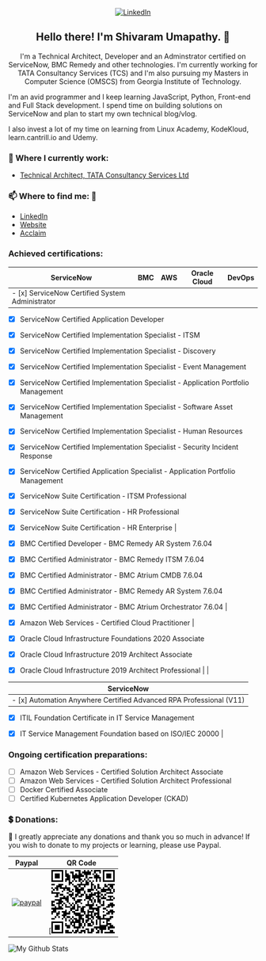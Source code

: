 <p align="center">
	<a href="https://www.linkedin.com/in/shivaramumapathy"><img src="https://img.shields.io/badge/LinkedIn--_.svg?style=social&logo=linkedin" alt="LinkedIn"></a>
</p>

<h2 align="center">Hello there! I'm Shivaram Umapathy. 👋 </h2>
<p align="center">I'm a Technical Architect, Developer and an Adminstrator certified on ServiceNow, BMC Remedy and other technologies.
I'm currently working for TATA Consultancy Services (TCS) and I'm also pursuing my Masters in Computer Science (OMSCS) from Georgia Institute of Technology.

I'm an avid programmer and I keep learning JavaScript, Python, Front-end and Full Stack development. I spend time on building solutions on ServiceNow and plan to start my own technical blog/vlog.

I also invest a lot of my time on learning from Linux Academy, KodeKloud, learn.cantrill.io and Udemy.</p>

### 💼 Where I currently work:
- [Technical Architect, TATA Consultancy Services Ltd](https://tcs.com/)

### 📫 Where to find me: 🔗
- [LinkedIn](https://linkedin.com/in/shivaramumapathy)
- [Website](https://shivaramumapathy.com)
- [Acclaim](https://www.youracclaim.com/users/shivaram-umapathy)

### Achieved certifications:
| ServiceNow | BMC | AWS | Oracle Cloud | DevOps |
| ---------- | --- | --- | ------------ | ------ |
|- [x] ServiceNow Certified System Administrator
- [x] ServiceNow Certified Application Developer
- [x] ServiceNow Certified Implementation Specialist - ITSM
- [x] ServiceNow Certified Implementation Specialist - Discovery
- [x] ServiceNow Certified Implementation Specialist - Event Management
- [x] ServiceNow Certified Implementation Specialist - Application Portfolio Management
- [x] ServiceNow Certified Implementation Specialist - Software Asset Management
- [x] ServiceNow Certified Implementation Specialist - Human Resources
- [x] ServiceNow Certified Implementation Specialist - Security Incident Response
- [x] ServiceNow Certified Application Specialist - Application Portfolio Management
- [x] ServiceNow Suite Certification - ITSM Professional
- [x] ServiceNow Suite Certification - HR Professional
- [x] ServiceNow Suite Certification - HR Enterprise |

- [x] BMC Certified Developer - BMC Remedy AR System 7.6.04
- [x] BMC Certified Administrator - BMC Remedy ITSM 7.6.04
- [x] BMC Certified Administrator - BMC Atrium CMDB 7.6.04
- [x] BMC Certified Administrator - BMC Remedy AR System 7.6.04
- [x] BMC Certified Administrator - BMC Atrium Orchestrator 7.6.04 |

- [x] Amazon Web Services - Certified Cloud Practitioner |

- [x] Oracle Cloud Infrastructure Foundations 2020 Associate
- [x] Oracle Cloud Infrastructure 2019 Architect Associate
- [x] Oracle Cloud Infrastructure 2019 Architect Professional | |

| ServiceNow |
| ---------- |
| - [x] Automation Anywhere Certified Advanced RPA Professional (V11)

- [x] ITIL Foundation Certificate in IT Service Management

- [x] IT Service Management Foundation based on ISO/IEC 20000 |

### Ongoing certification preparations:

- [ ] Amazon Web Services - Certified Solution Architect Associate 
- [ ] Amazon Web Services - Certified Solution Architect Professional
- [ ] Docker Certified Associate
- [ ] Certified Kubernetes Application Developer (CKAD)

### :heavy_dollar_sign: Donations:

:pray: I greatly appreciate any donations and thank you so much in advance!
If you wish to donate to my projects or learning, please use Paypal.

| Paypal | QR Code |
| ------ | ------- |
| [![paypal](https://www.paypalobjects.com/en_US/i/btn/btn_donateCC_LG.gif)](https://www.paypal.com/cgi-bin/webscr?cmd=_donations&business=PHMPE6PV5TZE4&currency_code=USD) |  <center>[![](https://github.com/shivaramumapathy/shivaramumapathy/blob/main/QR%20Code.png)</center> |


![My Github Stats](https://github-readme-stats.vercel.app/api?username=shivaramumapathy&show_icons=true&theme=radical)
